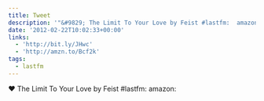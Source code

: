 ```yaml
---
title: Tweet
description: '"&#9829; The Limit To Your Love by Feist #lastfm:  amazon: "'
date: '2012-02-22T10:02:33+00:00'
links:
  - 'http://bit.ly/JHwc'
  - 'http://amzn.to/Bcf2k'
tags:
  - lastfm
---
```

&#9829; The Limit To Your Love by Feist #lastfm:  amazon: 
